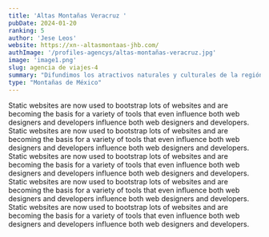 ```yaml
---
title: 'Altas Montañas Veracruz '
pubDate: 2024-01-20
ranking: 5
author: 'Jese Leos'
website: https://xn--altasmontaas-jhb.com/
authImage: '/profiles-agencys/altas-montañas-veracruz.jpg'
image: 'image1.png'
slug: agencia de viajes-4
summary: "Difundimos los atractivos naturales y culturales de la región de las Altas Montañas de Veracruz"
type: "Montañas de México"
---
```


Static websites are now used to bootstrap lots of websites and are becoming the basis for a variety of tools that even influence both web designers and developers influence both web designers and developers. Static websites are now used to bootstrap lots of websites and are becoming the basis for a variety of tools that even influence both web designers and developers influence both web designers and developers. Static websites are now used to bootstrap lots of websites and are becoming the basis for a variety of tools that even influence both web designers and developers influence both web designers and developers. Static websites are now used to bootstrap lots of websites and are becoming the basis for a variety of tools that even influence both web designers and developers influence both web designers and developers. Static websites are now used to bootstrap lots of websites and are becoming the basis for a variety of tools that even influence both web designers and developers influence both web designers and developers.

